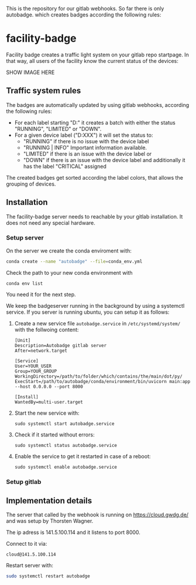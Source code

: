 This is the repository for our gitlab webhooks. So far there is only autobadge. which creates badges according the following rules:


# facility-badge

Facility badge creates a traffic light system on your gitlab repo startpage. In that way, all users of the facility know the current status of the devices:

SHOW IMAGE HERE

## Traffic system rules
The badges are automatically updated by using gitlab webhooks, according the following rules:

- For each label starting "D:" it creates a batch with either the status "RUNNING", "LIMITED" or "DOWN".
- For a given device label ("D:XXX") it will set the status to:
    - "RUNNING" if there is no issue with the device label
    - "RUNNING | INFO" Important information available.
    - "LIMITED" if there is an issue with the device label or
    - "DOWN" if there is an issue with the device label and additionally it has the label "CRITICAL" assigned
    
The created badges get sorted according the label colors, that allows the grouping of devices.

## Installation

The facility-badge server needs to reachable by your gitlab installation. It does not need any special hardware. 

### Setup server

On the server we create the conda enviroment with:

```bash
conda create --name "autobadge" --file=conda_env.yml
```

Check the path to your new conda environment with

```
conda env list
```

You need it for the next step.

We keep the badgeserver running in the background by using a systemctl service. If you server is running ubuntu, you can setup it as follows:

1. Create a new service file `autobadge.service` in `/etc/systemd/system/` with the follwoing content:

    ```
    [Unit]
    Description=Autobadge gitlab server
    After=network.target

    [Service]
    User=YOUR_USER
    Group=YOUR_GROUP
    WorkingDirectory=/path/to/folder/which/contains/the/main/dot/py/
    ExecStart=/path/to/autobadge/conda/environment/bin/uvicorn main:app --host 0.0.0.0 --port 8000

    [Install]
    WantedBy=multi-user.target
    ```
2. Start the new service with:
    ```
    sudo systemctl start autobadge.service
    ```

3. Check if it started without errors:
    ```
    sudo systemctl status autobadge.service
    ```
4. Enable the service to get it restarted in case of a reboot:
    ```
    sudo systemctl enable autobadge.service
    ```

### Setup gitlab


## Implementation details
The server that called by the webhook is running on https://cloud.gwdg.de/ and was setup by Thorsten Wagner.

The ip adress is 141.5.100.114 and it listens to port 8000.

Connect to it via:

```
cloud@141.5.100.114
```

Restart server with: 

```bash
sudo systemctl restart autobadge
```
